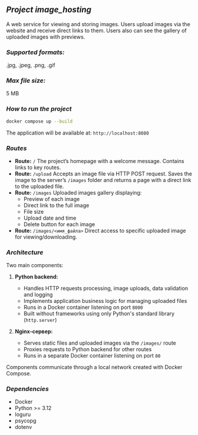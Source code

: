 ## *Project image_hosting*
A web service for viewing and storing images. Users upload images via the website and receive direct links to them. 
Users also can see the gallery of uploaded images with previews.

### *Supported formats:* 
.jpg, .jpeg, .png, .gif

### *Max file size:*
5 MB

### *How to run the project*

```bash
docker compose up --build
```
The application will be available at: `http://localhost:8080`

### *Routes*
- **Route:** `/`
The project’s homepage with a welcome message. Contains links to key routes.
- **Route:** `/upload`
Accepts an image file via HTTP POST request. 
Saves the image to the server’s `/images` folder and returns a page with a direct link to the uploaded file.
- **Route:** `/images`
Uploaded images gallery displaying:
  - Preview of each image
  - Direct link to the full image
  - File size
  - Upload date and time
  - Delete button for each image
- **Route:** `/images/<имя_файла>`
Direct access to specific uploaded image for viewing/downloading.

### *Architecture*
Two main components:
1. **Python backend:**
   - Handles HTTP requests processing, image uploads, data validation and logging
   - Implements application business logic for managing uploaded files
   - Runs in a Docker container listening on port `8000`
   - Built without frameworks using only Python's standard library (`http.server`)

2. **Nginx-сервер:**
   - Serves static files and uploaded images via the `/images/` route
   - Proxies requests to Python backend for other routes
   - Runs in a separate Docker container listening on port `80`

Components communicate through a local network created with Docker Compose.

### *Dependencies*
- Docker
- Python >= 3.12
- loguru
- psycopg
- dotenv
